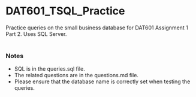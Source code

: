 # DAT601_TSQL_Practice
Practice queries on the small business database for DAT601 Assignment 1 Part 2. Uses SQL Server.
<br><br>

### Notes
<ul>
    <li>SQL is in the queries.sql file.</li>
    <li>The related questions are in the questions.md file.</li>
    <li>Please ensure that the database name is correctly set when testing the queries.</li>
</ul>